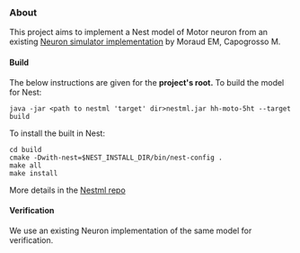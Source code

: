 ### About

This project aims to implement a Nest model of Motor neuron from an existing [Neuron simulator implementation](https://senselab.med.yale.edu/ModelDB/showmodel.cshtml?model=189786) by Moraud EM, Capogrosso M.

#### Build
The below instructions are given for the **project's root.**
To build the model for Nest:
```
java -jar <path to nestml 'target' dir>nestml.jar hh-moto-5ht --target build
```

To install the built in Nest:
```
cd build
cmake -Dwith-nest=$NEST_INSTALL_DIR/bin/nest-config .
make all
make install
```

More details in the [Nestml repo](https://github.com/nest/nestml/#installing-and-running-nestml)

#### Verification

We use an existing Neuron implementation of the same model for verification.
